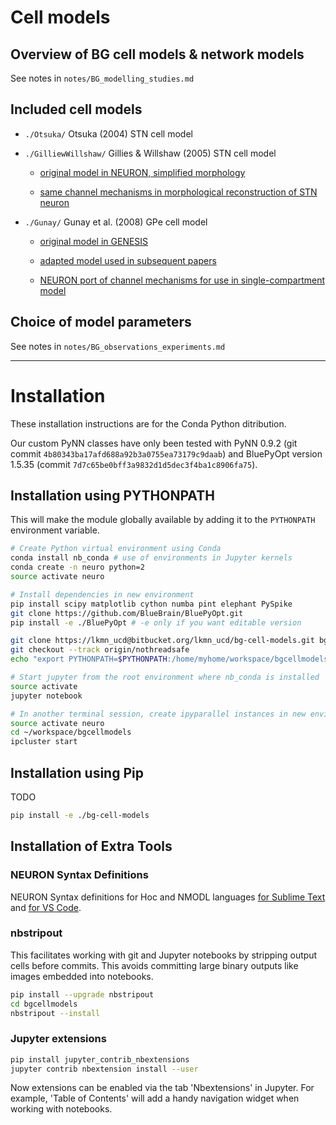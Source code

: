 
# Cell models

## Overview of BG cell models & network models

See notes in `notes/BG_modelling_studies.md`

## Included cell models

- `./Otsuka/` Otsuka (2004) STN cell model


- `./GilliewWillshaw/` Gillies & Willshaw (2005) STN cell model
	
	+ [original model in NEURON, simplified morphology](https://senselab.med.yale.edu/ModelDB/showmodel.cshtml?model=74298)

	+ [same channel mechanisms in morphological reconstruction of STN neuron](https://senselab.med.yale.edu/ModelDB/ShowModel.cshtml?model=151460)


- `./Gunay/` Gunay et al. (2008) GPe cell model

	+ [original model in GENESIS](https://senselab.med.yale.edu/modeldb/ShowModel.cshtml?model=114639)

	+ [adapted model used in subsequent papers](https://senselab.med.yale.edu/modeldb/ShowModel.cshtml?model=136315)

	+ [NEURON port of channel mechanisms for use in single-compartment model](https://senselab.med.yale.edu/modeldb/ShowModel.cshtml?model=143100)


## Choice of model parameters

See notes in `notes/BG_observations_experiments.md`

--------------------------------------------------------------------------------

# Installation

These installation instructions are for the Conda Python ditribution.

Our custom PyNN classes have only been tested with PyNN 0.9.2 (git commit
`4b80343ba17afd688a92b3a0755ea73179c9daab`) and BluePyOpt version 1.5.35 
(commit `7d7c65be0bff3a9832d1d5dec3f4ba1c8906fa75`).

## Installation using PYTHONPATH

This will make the module globally available by adding it to the `PYTHONPATH` environment variable.

```bash
# Create Python virtual environment using Conda
conda install nb_conda # use of environments in Jupyter kernels
conda create -n neuro python=2
source activate neuro

# Install dependencies in new environment
pip install scipy matplotlib cython numba pint elephant PySpike
git clone https://github.com/BlueBrain/BluePyOpt.git
pip install -e ./BluePyOpt # -e only if you want editable version

git clone https://lkmn_ucd@bitbucket.org/lkmn_ucd/bg-cell-models.git bgcellmodels
git checkout --track origin/nothreadsafe
echo "export PYTHONPATH=$PYTHONPATH:/home/myhome/workspace/bgcellmodels" >> ~/.bashrc

# Start jupyter from the root environment where nb_conda is installed
source activate
jupyter notebook

# In another terminal session, create ipyparallel instances in new environment
source activate neuro
cd ~/workspace/bgcellmodels
ipcluster start
```

## Installation using Pip

TODO

```sh
pip install -e ./bg-cell-models
```

## Installation of Extra Tools

### NEURON Syntax Definitions

NEURON Syntax definitions for Hoc and NMODL languages [for Sublime Text](https://github.com/jordan-g/NEURON-for-Sublime-Text) and [for VS Code](https://github.com/imatlopez/vscode-neuron).

### nbstripout

This facilitates working with git and Jupyter notebooks by stripping output cells before commits. This avoids committing large binary outputs like images embedded into notebooks.

```bash
pip install --upgrade nbstripout
cd bgcellmodels
nbstripout --install
```

### Jupyter extensions

```bash
pip install jupyter_contrib_nbextensions
jupyter contrib nbextension install --user
```

Now extensions can be enabled via the tab 'Nbextensions' in Jupyter. For example, 'Table of Contents' will add a handy navigation widget when working with notebooks.

